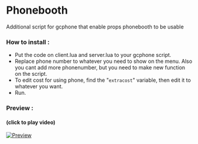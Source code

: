 # Phonebooth
Additional script for gcphone that enable props phonebooth to be usable

### How to install :

  - Put the code on client.lua and server.lua to your gcphone script.
  - Replace phone number to whatever you need to show on the menu. Also you cant add more phonenumber, but you need to make new function on the script.
  - To edit cost for using phone, find the "```extracost```" variable, then edit it to whatever you want.
  - Run.
### Preview :
#### (click to play video)

  [![Preview](https://i.imgur.com/1gbw5T4.png)](https://drive.google.com/file/d/1C92HzEu-szj2hyfkeiP_qSc5LnNtfwU9/preview)
